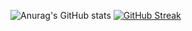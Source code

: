 ![Anurag's GitHub stats](https://github-readme-stats.vercel.app/api?username=KieranRobson&theme=onedark&show_icons=true)
[![GitHub Streak](http://github-readme-streak-stats.herokuapp.com?user=KieranRobson&theme=onedark&date_format=M%20j%5B%2C%20Y%5D)](https://git.io/streak-stats)
